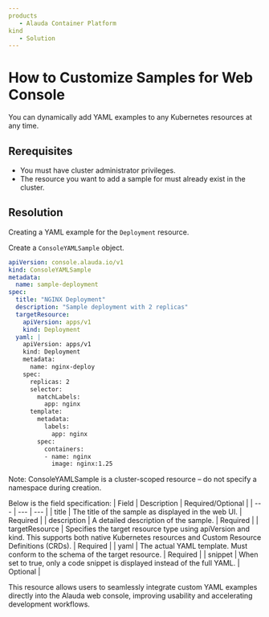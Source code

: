 ```yaml
---
products
   - Alauda Container Platform
kind
   - Solution
---
```


# How to Customize Samples for Web Console

You can dynamically add YAML examples to any Kubernetes resources at any time. 

## Rerequisites

- You must have cluster administrator privileges. 
- The resource you want to add a sample for must already exist in the cluster.

## Resolution

Creating a YAML example for the `Deployment` resource.

Create a `ConsoleYAMLSample` object.
```yaml
apiVersion: console.alauda.io/v1
kind: ConsoleYAMLSample
metadata:
  name: sample-deployment
spec:
  title: "NGINX Deployment"
  description: "Sample deployment with 2 replicas"
  targetResource:
    apiVersion: apps/v1
    kind: Deployment
  yaml: |
    apiVersion: apps/v1
    kind: Deployment
    metadata:
      name: nginx-deploy
    spec:
      replicas: 2
      selector:
        matchLabels:
          app: nginx
      template:
        metadata:
          labels:
            app: nginx
        spec:
          containers:
          - name: nginx
            image: nginx:1.25
```

Note​​: ConsoleYAMLSample is a cluster-scoped resource – do not specify a namespace during creation.


Below is the field specification:
| Field | Description |  Required/Optional |
| --- | --- | --- |
| title | The title of the sample as displayed in the web UI. | Required |
| description | A detailed description of the sample. | Required |
| targetResource | Specifies the target resource type using apiVersion and kind. This supports both native Kubernetes resources and Custom Resource Definitions (CRDs). | Required |
| yaml | The actual YAML template. Must conform to the schema of the target resource. | Required |
| snippet | When set to true, only a code snippet is displayed instead of the full YAML. | Optional |


This resource allows users to seamlessly integrate custom YAML examples directly into the Alauda web console, improving usability and accelerating development workflows.

